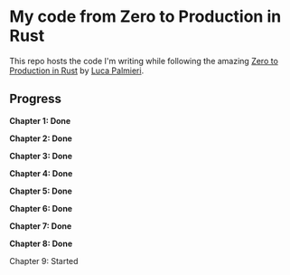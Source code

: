 # My code from Zero to Production in Rust

This repo hosts the code I'm writing while following the amazing [Zero to Production in Rust](https://t.co/ZA58NA1wAf) by [Luca Palmieri](https://twitter.com/algo_luca).

## Progress

**Chapter 1: Done**

**Chapter 2: Done**

**Chapter 3: Done**

**Chapter 4: Done**

**Chapter 5: Done**

**Chapter 6: Done**

**Chapter 7: Done**

**Chapter 8: Done**

Chapter 9: Started